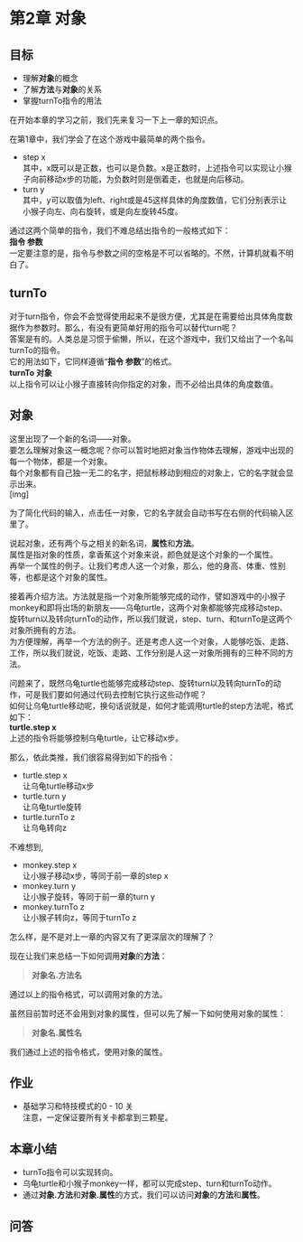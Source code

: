 # 第2章 对象
## 目标 ##
* 理解**对象**的概念
* 了解**方法**与**对象**的关系
* 掌握turnTo指令的用法

在开始本章的学习之前，我们先来复习一下上一章的知识点。<br>

在第1章中，我们学会了在这个游戏中最简单的两个指令。<br>
* step x<br>
  其中，x既可以是正数，也可以是负数。x是正数时，上述指令可以实现让小猴子向前移动x步的功能，为负数时则是倒着走，也就是向后移动。<br>
* turn y<br>
  其中，y可以取值为left、right或是45这样具体的角度数值，它们分别表示让小猴子向左、向右旋转，或是向左旋转45度。<br>
  
通过这两个简单的指令，我们不难总结出指令的一般格式如下：<br>
**指令 参数**<br>
一定要注意的是，指令与参数之间的空格是不可以省略的。不然，计算机就看不明白了。<br>

## turnTo ##
对于turn指令，你会不会觉得使用起来不是很方便，尤其是在需要给出具体角度数据作为参数时。那么，有没有更简单好用的指令可以替代turn呢？<br>
答案是有的。人类总是习惯于偷懒，所以，在这个游戏中，我们又给出了一个名叫turnTo的指令。<br>
它的用法如下，它同样遵循“**指令 参数**”的格式。<br>
**turnTo 对象**<br>
以上指令可以让小猴子直接转向你指定的对象，而不必给出具体的角度数值。<br>

## 对象 ##
这里出现了一个新的名词——对象。<br>
要怎么理解对象这一概念呢？你可以暂时地把对象当作物体去理解，游戏中出现的每一个物体，都是一个对象。<br>
每个对象都有自己独一无二的名字，把鼠标移动到相应的对象上，它的名字就会显示出来。<br>
[img]

为了简化代码的输入，点击任一对象，它的名字就会自动书写在右侧的代码输入区里了。<br>

说起对象，还有两个与之相关的新名词，**属性**和**方法**。<br>
属性是指对象的性质，拿香蕉这个对象来说，颜色就是这个对象的一个属性。<br>
再举一个属性的例子。让我们考虑人这一个对象，那么，他的身高、体重、性别等，也都是这个对象的属性。<br>

接着再介绍方法。方法就是指一个对象所能够完成的动作，譬如游戏中的小猴子monkey和即将出场的新朋友——乌龟turtle，这两个对象都能够完成移动step、旋转turn以及转向turnTo的动作，所以我们就说，step、turn、和turnTo是这两个对象所拥有的方法。<br>
为方便理解，再举一个方法的例子。还是考虑人这一个对象，人能够吃饭、走路、工作，所以我们就说，吃饭、走路、工作分别是人这一对象所拥有的三种不同的方法。<br>

问题来了，既然乌龟turtle也能够完成移动step、旋转turn以及转向turnTo的动作，可是我们要如何通过代码去控制它执行这些动作呢？<br>
如何让乌龟turtle移动呢，换句话说就是，如何才能调用turtle的step方法呢，格式如下：<br>
**turtle.step x**<br>
上述的指令将能够控制乌龟turtle，让它移动x步。<br>

那么，依此类推，我们很容易得到如下的指令：
* turtle.step x<br>
让乌龟turtle移动x步
* turtle.turn y<br>
让乌龟turtle旋转
* turtle.turnTo z<br>
让乌龟转向z

不难想到,
* monkey.step x<br>
让小猴子移动x步，等同于前一章的step x
* monkey.turn y<br>
让小猴子旋转，等同于前一章的turn y
* monkey.turnTo z<br>
让小猴子转向z，等同于turnTo z

怎么样，是不是对上一章的内容又有了更深层次的理解了？<br>

现在让我们来总结一下如何调用**对象**的**方法**：<br>
>**对象名.方法名**<br>

通过以上的指令格式，可以调用对象的方法。

虽然目前暂时还不会用到对象的属性，但可以先了解一下如何使用对象的属性：<br>
>**对象名.属性名**<br>

我们通过上述的指令格式，使用对象的属性。

## 作业 ##
* 基础学习和特技模式的0 - 10 关<br>
注意，一定保证要所有关卡都拿到三颗星。

## 本章小结 ##
* turnTo指令可以实现转向。
* 乌龟turtle和小猴子monkey一样，都可以完成step、turn和turnTo动作。
* 通过**对象.方法**和**对象.属性**的方式，我们可以访问**对象**的**方法**和**属性**。

## 问答 ##
